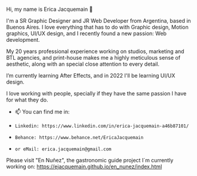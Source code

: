 Hi, my name is Erica Jacquemain 👋

I'm a SR Graphic Designer and JR Web Developer from Argentina, based in Buenos Aires. I love everything that has to do with Graphic design, Motion graphics, UI/UX design, and I recently found a new passion: Web development.

My 20 years professional experience working on studios, marketing and BTL agencies, and print-house makes me a highly meticulous sense of aesthetic, along with an special close attention to every detail. 

I’m currently learning After Effects, and in 2022 I'll be learning UI/UX design.

I love working with people, specially if they have the same passion I have for what they do. 

- 📫  You can find me in:
-     Linkedin: https://www.linkedin.com/in/erica-jacquemain-a46b87101/
-     Behance: https://www.behance.net/EricaJacquemain
-     or eMail: erica.jacquemain@gmail.com

Please visit "En Nuñez", the gastronomic guide project I´m currently working on: https://ejacquemain.github.io/en_nunez/index.html

<!---
ejacquemain/ejacquemain is a ✨ special ✨ repository because its `README.md` (this file) appears on your GitHub profile.
You can click the Preview link to take a look at your changes.
--->

